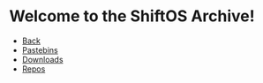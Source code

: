 # Welcome to the ShiftOS Archive!
* [Back](..)
* [Pastebins](pastebins)
* [Downloads](downloads)
* [Repos](repos)
